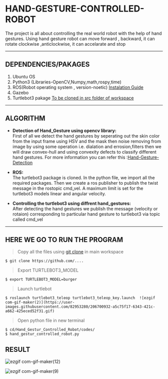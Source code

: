 # HAND-GESTURE-CONTROLLED-ROBOT
The project is all about controlling the real world robot with the help of hand gestures. Using hand gesture robot can move forward , backward, it can rotate clockwise ,anticlockwise, it can accelarate and stop



***
## DEPENDENCIES/PAKAGES
1. Ubuntu OS
2. Python3 (Libraries-OpenCV,Numpy,math,rospy,time)
3. ROS(Robot operating system , version-noetic) [Instalation Guide](http://wiki.ros.org/ROS/Installation "ROS") 
4. Gazebo
5. Turtlebot3 pakage [To be cloned in src folder of workspace](https://emanual.robotis.com/docs/en/platform/turtlebot3/simulation/#gazebo-simulation "Turtlebot3")



***
## ALGORITHM
* **Detection of Hand_Gesture using opencv library:** <br />
First of all we detect the hand gestures by seperating out the skin color from the input frame using HSV and the mask then noise removing from image by using some operation i.e. dialation and errosion,filters then we will draw convex-hull and using  convexity defects to classify different hand gestures. For more information you can refer this :[Hand-Gesture-Detection](https://github.com/Deepshikhar/Hand_Gesture)

* **ROS:** <br />
The turtlebot3 package is cloned. In the python file, we import all the required packages. Then we create a ros publisher to publish the twist message in the rostopic cmd_vel. A maximum limit is set for the turtlebot3 models linear and angular velocity.

* **Controlling the turtlebot3 using diffrent hand_gestures:** <br />
 After detecting the hand gestures we publish the message (velocity or rotaion) corresponding to particular hand gesture to turtlebot3 via topic called cmd_vel



***
## HERE WE GO TO RUN THE PROGRAM
> Copy all the files using [git clone]( https://github.com/ash-S26/HAND-GESTURE-CONTROLLED-ROBOT.git) in main workspace
``` 
$ git clone https://github.com/....
```

> Export TURTLEBOT3_MODEL
```
$ export TURTLEBOT3_MODEL=burger
```

> Launch turtlebot
```
$ roslaunch turtlebot3_teleop turtlebot3_teleop_key.launch  ![ezgif com-gif-maker(2)](https://user-images.githubusercontent.com/82953280/206700932-a5c75f17-6343-421c-a662-425eced52f31.gif)

```
> Open python file in new terminal
```
$ cd/Hand_Gestur_Controlled_Robot/codes/
$ hand_gestur_controlled_robot.py
```


## RESULT

![ezgif com-gif-maker(12)](https://user-images.githubusercontent.com/82953280/206705799-0bbb6785-c5c0-4dab-af18-ca0d76a9e5b5.gif)


![ezgif com-gif-maker(9)](https://user-images.githubusercontent.com/82953280/206704354-bb4d1d3b-4f99-4683-b255-74803c6f84f9.gif)
